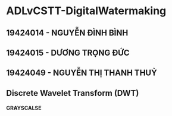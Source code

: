 # ADLvCSTT-DigitalWatermaking

## 19424014 - NGUYỄN ĐÌNH BÌNH
## 19424015 - DƯƠNG TRỌNG ĐỨC
## 19424049 - NGUYỄN THỊ THANH THUỶ

## Discrete Wavelet Transform (DWT)
#### GRAYSCALSE
